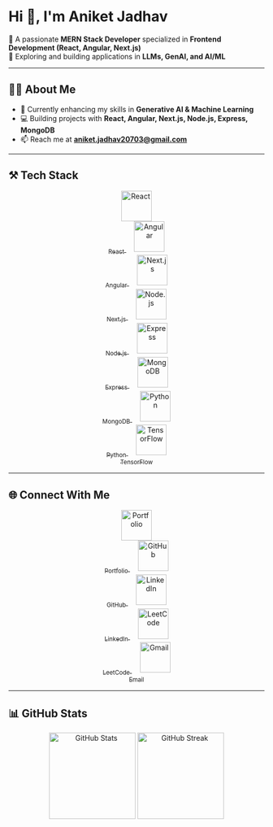 # Hi 👋, I'm Aniket Jadhav

🚀 A passionate **MERN Stack Developer** specialized in **Frontend Development (React, Angular, Next.js)**  
🤖 Exploring and building applications in **LLMs, GenAI, and AI/ML**  

---

## 🧑‍💻 About Me
- 🌱 Currently enhancing my skills in **Generative AI & Machine Learning**  
- 💻 Building projects with **React, Angular, Next.js, Node.js, Express, MongoDB**  
- 📫 Reach me at **aniket.jadhav20703@gmail.com**  

---

## ⚒️ Tech Stack  

<p align="center">
  <a href="https://react.dev/" target="_blank">
    <img src="https://cdn.jsdelivr.net/gh/devicons/devicon/icons/react/react-original.svg" alt="React" width="60" height="60"/><br/>
    <sub>React</sub>
  </a>&nbsp;&nbsp;&nbsp;
  <a href="https://angular.io/" target="_blank">
    <img src="https://cdn.jsdelivr.net/gh/devicons/devicon/icons/angularjs/angularjs-original.svg" alt="Angular" width="60" height="60"/><br/>
    <sub>Angular</sub>
  </a>&nbsp;&nbsp;&nbsp;
  <a href="https://nextjs.org/" target="_blank">
    <img src="https://cdn.jsdelivr.net/gh/devicons/devicon/icons/nextjs/nextjs-original.svg" alt="Next.js" width="60" height="60"/><br/>
    <sub>Next.js</sub>
  </a>&nbsp;&nbsp;&nbsp;
  <a href="https://nodejs.org/" target="_blank">
    <img src="https://cdn.jsdelivr.net/gh/devicons/devicon/icons/nodejs/nodejs-original.svg" alt="Node.js" width="60" height="60"/><br/>
    <sub>Node.js</sub>
  </a>&nbsp;&nbsp;&nbsp;
  <a href="https://expressjs.com/" target="_blank">
    <img src="https://cdn.jsdelivr.net/gh/devicons/devicon/icons/express/express-original.svg" alt="Express" width="60" height="60"/><br/>
    <sub>Express</sub>
  </a>&nbsp;&nbsp;&nbsp;
  <a href="https://www.mongodb.com/" target="_blank">
    <img src="https://cdn.jsdelivr.net/gh/devicons/devicon/icons/mongodb/mongodb-original.svg" alt="MongoDB" width="60" height="60"/><br/>
    <sub>MongoDB</sub>
  </a>&nbsp;&nbsp;&nbsp;
  <a href="https://www.python.org/" target="_blank">
    <img src="https://cdn.jsdelivr.net/gh/devicons/devicon/icons/python/python-original.svg" alt="Python" width="60" height="60"/><br/>
    <sub>Python</sub>
  </a>&nbsp;&nbsp;&nbsp;
  <a href="https://www.tensorflow.org/" target="_blank">
    <img src="https://cdn.jsdelivr.net/gh/devicons/devicon/icons/tensorflow/tensorflow-original.svg" alt="TensorFlow" width="60" height="60"/><br/>
    <sub>TensorFlow</sub>
  </a>
</p>

---

## 🌐 Connect With Me  

<p align="center">
  <a href="https://portfolio-ani-react.netlify.app/" target="_blank">
    <img src="https://cdn-icons-png.flaticon.com/512/1006/1006771.png" alt="Portfolio" width="60" height="60"/><br/>
    <sub>Portfolio</sub>
  </a>&nbsp;&nbsp;&nbsp;
  <a href="https://github.com/aniketjadhav25000" target="_blank">
    <img src="https://cdn.jsdelivr.net/gh/devicons/devicon/icons/github/github-original.svg" alt="GitHub" width="60" height="60"/><br/>
    <sub>GitHub</sub>
  </a>&nbsp;&nbsp;&nbsp;
  <a href="https://www.linkedin.com/in/aniket-jadhav-a72466236/" target="_blank">
    <img src="https://cdn.jsdelivr.net/gh/devicons/devicon/icons/linkedin/linkedin-original.svg" alt="LinkedIn" width="60" height="60"/><br/>
    <sub>LinkedIn</sub>
  </a>&nbsp;&nbsp;&nbsp;
  <a href="https://leetcode.com/u/user1222cx/" target="_blank">
    <img src="https://cdn.iconscout.com/icon/free/png-512/leetcode-3521542-2944960.png" alt="LeetCode" width="60" height="60"/><br/>
    <sub>LeetCode</sub>
  </a>&nbsp;&nbsp;&nbsp;
  <a href="mailto:aniket.jadhav20703@gmail.com" target="_blank">
    <img src="https://cdn-icons-png.flaticon.com/512/732/732200.png" alt="Gmail" width="60" height="60"/><br/>
    <sub>Email</sub>
  </a>
</p>

---

## 📊 GitHub Stats  

<p align="center">
  <img src="https://github-readme-stats.vercel.app/api?username=aniketjadhav25000&show_icons=true&theme=tokyonight" alt="GitHub Stats" height="170"/>
  <img src="https://github-readme-streak-stats.herokuapp.com/?user=aniketjadhav25000&theme=tokyonight" alt="GitHub Streak" height="170"/>
</p>
